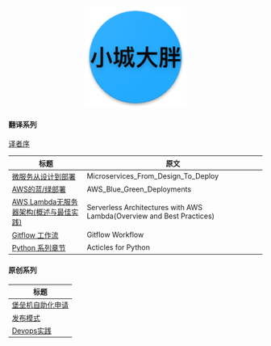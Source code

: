 <p align="center">
   <img width="200" src="avatar.png">
</p>

#### 翻译系列

[译者序](translator_foreword.md)


|           标题             |             原文             |
| --------------------------| ---------------------------- |
| [微服务从设计到部署](microservices-from-design-to-deploy_cn/README.md)    |  Microservices_From_Design_To_Deploy|
| [AWS的蓝/绿部署](blue_green_deployment_on_aws/README.md)    |  AWS_Blue_Green_Deployments|
| [AWS Lambda无服务器架构(概述与最佳实践)](Serverless_Architectures_with_AWS_Lambda_cn/README.md) |  Serverless Architectures with AWS Lambda(Overview and Best Practices)|
| [Gitflow 工作流](gitflow-workflow-cn/README.md) |  Gitflow Workflow|
| [Python 系列章节](articles_for_python/README.md) |  Acticles for Python|

#### 原创系列

| 标题                          |
| ---------------------------- |
| [堡垒机自助化申请](bhapp-doc/README.md)         |
| [发布模式](deployment-strategies_cn/README.md) |
| [Devops实践](devops_practices/README.md) |

